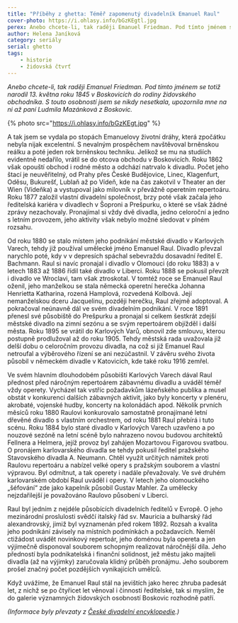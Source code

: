 ```yaml
---
title: "Příběhy z ghetta: Téměř zapomenutý divadelník Emanuel Raul"
cover-photo: https://i.ohlasy.info/bGzKEgtl.jpg
perex: Anebo chcete-li, tak raději Emanuel Friedman. Pod tímto jménem se totiž narodil 13. května roku 1845 v Boskovicích do rodiny židovského obchodníka.
author: Helena Janíková
category: seriály
serial: ghetto
tags:
    - historie
    - židovská čtvrť
---
```


*Anebo chcete-li, tak raději Emanuel Friedman. Pod tímto jménem se totiž narodil 13. května roku 1845 v Boskovicích do rodiny židovského obchodníka. S touto osobností jsem se nikdy nesetkala, upozornila mne na ni až paní Ludmila Mazánková z Boskovic.*

{% photo src="https://i.ohlasy.info/bGzKEgt.jpg" %}

A tak jsem se vydala po stopách Emanuelovy životní dráhy, která zpočátku nebyla nijak excelentní. S nevalným prospěchem navštěvoval brněnskou reálku a poté jeden rok brněnskou techniku. Jelikož se mu na studiích evidentně nedařilo, vrátil se do otcova obchodu v Boskovicích. Roku 1862 však opouští obchod i rodné město a odchází natrvalo k divadlu. Počet jeho štací je neuvěřitelný, od Prahy přes České Budějovice, Linec, Klagenfurt, Oděsu, Bukurešť, Lublaň až po Vídeň, kde na čas zakotvil v Theater an der Wien (Vídeňka) a vystupoval jako milovník v převážně operetním repertoáru. Roku 1877 založil vlastní divadelní společnost, brzy poté však začala jeho ředitelská kariéra v divadlech v Šoproni a Prešpurku, o které se však žádné zprávy nezachovaly. Pronajímal si vždy dvě divadla, jedno celoroční a jedno s letním provozem, jeho aktivity však nebylo možné sledovat v plném rozsahu.

Od roku 1880 se stalo místem jeho podnikání městské divadlo v Karlových Varech, tehdy již používal umělecké jméno Emanuel Raul. Divadlo převzal narychlo poté, kdy v v depresích spáchal sebevraždu dosavadní ředitel E. Bachmann. Raul si navíc pronajal i divadlo v Olomouci (do roku 1883) a v letech 1883 až 1886 řídil také divadlo v Liberci. Roku 1888 se pokusil převzít i divadlo ve Wroclavi, tam však ztroskotal. V tomtéž roce se Emanuel Raul oženil, jeho manželkou se stala německá operetní herečka Johanna Henrietta Katharina, rozená Hamplová, rozvedená Kolbová. Její nemanželskou dceru Jacquelinu, později herečku, Raul zřejmě adoptoval. A pokračoval neúnavně dál ve svém divadelním podnikání. V roce 1891 přenesl své působiště do Prešpurku a pronajal si celkem šestkrát zdejší městské divadlo na zimní sezónu a se svým repertoárem objížděl i další města. Roku 1895 se vrátil do Karlových Varů, obnovil zde smlouvu, kterou postupně prodlužoval až do roku 1905. Tehdy městská rada uvažovala již delší dobu o celoročním provozu divadla, na což si již Emanuel Raul netroufal a výběrového řízení se ani nezúčastnil. V závěru svého života působil v německém divadle v Katovicích, kde také roku 1916 zemřel.

Ve svém hlavním dlouhodobém působišti Karlových Varech dával Raul přednost před náročným repertoárem zábavnému divadlu a uváděl téměř vždy operety. Vycházel tak vstříc požadavkům lázeňského publika a musel obstát v konkurenci dalších zábavných aktivit, jako byly koncerty v plenéru, akrobaté, vojenské hudby, koncerty na kolonádách apod. Několik prvních měsíců roku 1880 Raulovi konkurovalo samostatně pronajímané letní dřevěné divadlo s vlastním orchestrem, od roku 1881 Raul přebírá i tuto scénu. Roku 1884 bylo staré divadlo v Karlových Varech uzavřeno a po nouzové sezóně na letní scéně bylo nahrazeno novou budovou architektů Fellnera a Helmera, jejíž provoz byl zahájen Mozartovou Figarovou svatbou. O pronájem karlovarského divadla se tehdy pokusil ředitel pražského Stavovského divadla A. Neumann. Chtěl využít určitých námitek proti Raulovu repertoáru a nabízel velké opery s pražským souborem a vlastní výpravou. Byl odmítnut, a tak operety i nadále převažovaly. Ve své druhém karlovarském období Raul uváděl i opery. V letech jeho olomouckého „šéfování“ zde jako kapelník působil Gustav Mahler. Za umělecky nejzdařilejší je považováno Raulovo působení v Liberci.

Raul byl jedním z nejdéle působících divadelních ředitelů v Evropě. O jeho mezinárodní proslulosti svědčí italský řád sv. Mauricia a bulharský řád alexandrovský, jimiž byl vyznamenán před rokem 1892. Rozsah a kvalita jeho podnikání závisely na místních podmínkách a požadavcích. Neměl ctižádost uvádět novinkový repertoár, jeho doménou byla opereta a jen výjimečně disponoval souborem schopným realizovat náročnější díla. Jeho předností byla podnikatelská i finanční solidnost, jež městu jako majiteli divadla (až na výjimky) zaručovala klidný průběh pronájmu. Jeho souborem prošel značný počet pozdějších vynikajících umělců.

Když uvážíme, že Emanuel Raul stál na jevištích jako herec zhruba padesát let, z nichž se po čtyřicet let věnoval i činnosti ředitelské, tak si myslím, že do galerie významných židovských osobností Boskovic rozhodně patří.

*(Informace byly převzaty z [České divadelní encyklopedie](https://www.kosmas.cz/knihy/131703/hudebni-divadlo-v-ceskych-zemich/).)*
